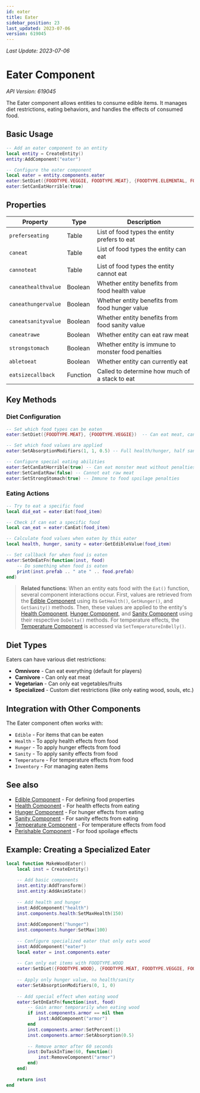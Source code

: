 ```yaml
---
id: eater
title: Eater
sidebar_position: 23
last_updated: 2023-07-06
version: 619045
---
```

*Last Update: 2023-07-06*
# Eater Component

*API Version: 619045*

The Eater component allows entities to consume edible items. It manages diet restrictions, eating behaviors, and handles the effects of consumed food.

## Basic Usage

```lua
-- Add an eater component to an entity
local entity = CreateEntity()
entity:AddComponent("eater")

-- Configure the eater component
local eater = entity.components.eater
eater:SetDiet({FOODTYPE.VEGGIE, FOODTYPE.MEAT}, {FOODTYPE.ELEMENTAL, FOODTYPE.GEARS})
eater:SetCanEatHorrible(true)
```

## Properties

| Property | Type | Description |
|----------|------|-------------|
| `preferseating` | Table | List of food types the entity prefers to eat |
| `caneat` | Table | List of food types the entity can eat |
| `cannoteat` | Table | List of food types the entity cannot eat |
| `caneathealthvalue` | Boolean | Whether entity benefits from food health value |
| `caneathungervalue` | Boolean | Whether entity benefits from food hunger value |
| `caneatsanityvalue` | Boolean | Whether entity benefits from food sanity value |
| `caneatrawe` | Boolean | Whether entity can eat raw meat |
| `strongstomach` | Boolean | Whether entity is immune to monster food penalties |
| `abletoeat` | Boolean | Whether entity can currently eat |
| `eatsizecallback` | Function | Called to determine how much of a stack to eat |

## Key Methods

### Diet Configuration

```lua
-- Set which food types can be eaten
eater:SetDiet({FOODTYPE.MEAT}, {FOODTYPE.VEGGIE})  -- Can eat meat, cannot eat veggies

-- Set which food values are applied
eater:SetAbsorptionModifiers(1, 1, 0.5) -- Full health/hunger, half sanity

-- Configure special eating abilities
eater:SetCanEatHorrible(true) -- Can eat monster meat without penalties
eater:SetCanEatRaw(false) -- Cannot eat raw meat
eater:SetStrongStomach(true) -- Immune to food spoilage penalties
```

### Eating Actions

```lua
-- Try to eat a specific food
local did_eat = eater:Eat(food_item)

-- Check if can eat a specific food
local can_eat = eater:CanEat(food_item)

-- Calculate food values when eaten by this eater
local health, hunger, sanity = eater:GetEdibleValue(food_item)

-- Set callback for when food is eaten
eater:SetOnEatFn(function(inst, food)
    -- Do something when food is eaten
    print(inst.prefab .. " ate " .. food.prefab)
end)
```

> **Related functions**: When an entity eats food with the `Eat()` function, several component interactions occur. First, values are retrieved from the [Edible Component](edible.md) using its `GetHealth()`, `GetHunger()`, and `GetSanity()` methods. Then, these values are applied to the entity's [Health Component](health.md), [Hunger Component](hunger.md), and [Sanity Component](sanity.md) using their respective `DoDelta()` methods. For temperature effects, the [Temperature Component](temperature.md) is accessed via `SetTemperatureInBelly()`.

## Diet Types

Eaters can have various diet restrictions:

- **Omnivore** - Can eat everything (default for players)
- **Carnivore** - Can only eat meat
- **Vegetarian** - Can only eat vegetables/fruits
- **Specialized** - Custom diet restrictions (like only eating wood, souls, etc.)

## Integration with Other Components

The Eater component often works with:

- `Edible` - For items that can be eaten
- `Health` - To apply health effects from food
- `Hunger` - To apply hunger effects from food
- `Sanity` - To apply sanity effects from food
- `Temperature` - For temperature effects from food
- `Inventory` - For managing eaten items

## See also

- [Edible Component](edible.md) - For defining food properties
- [Health Component](health.md) - For health effects from eating
- [Hunger Component](hunger.md) - For hunger effects from eating
- [Sanity Component](sanity.md) - For sanity effects from eating
- [Temperature Component](temperature.md) - For temperature effects from food
- [Perishable Component](perishable.md) - For food spoilage effects

## Example: Creating a Specialized Eater

```lua
local function MakeWoodEater()
    local inst = CreateEntity()
    
    -- Add basic components
    inst.entity:AddTransform()
    inst.entity:AddAnimState()
    
    -- Add health and hunger
    inst:AddComponent("health")
    inst.components.health:SetMaxHealth(150)
    
    inst:AddComponent("hunger")
    inst.components.hunger:SetMax(100)
    
    -- Configure specialized eater that only eats wood
    inst:AddComponent("eater")
    local eater = inst.components.eater
    
    -- Can only eat items with FOODTYPE.WOOD
    eater:SetDiet({FOODTYPE.WOOD}, {FOODTYPE.MEAT, FOODTYPE.VEGGIE, FOODTYPE.GENERIC})
    
    -- Apply only hunger value, no health/sanity
    eater:SetAbsorptionModifiers(0, 1, 0)
    
    -- Add special effect when eating wood
    eater:SetOnEatFn(function(inst, food)
        -- Gain armor temporarily when eating wood
        if inst.components.armor == nil then
            inst:AddComponent("armor")
        end
        inst.components.armor:SetPercent(1)
        inst.components.armor:SetAbsorption(0.5)
        
        -- Remove armor after 60 seconds
        inst:DoTaskInTime(60, function()
            inst:RemoveComponent("armor")
        end)
    end)
    
    return inst
end
``` 
